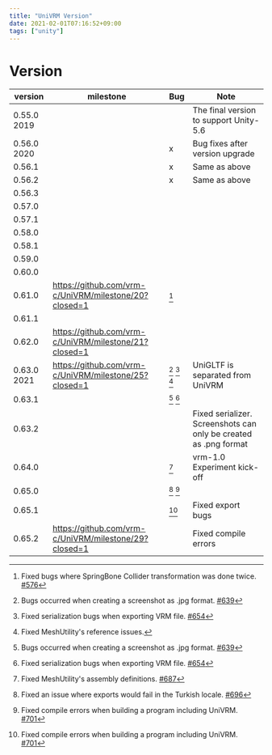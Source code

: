 ```yaml
---
title: "UniVRM Version"
date: 2021-02-01T07:16:52+09:00
tags: ["unity"]
---
```


# Version

| version     | milestone                                             | Bug                        | Note                                              |
| ----------- | ----------------------------------------------------- | -------------------------- | ------------------------------------------------- |
| 0.55.0 2019 |                                                       |                            | The final version to support Unity-5.6            |
| 0.56.0 2020 |                                                       | x                          | Bug fixes after version upgrade                   |
| 0.56.1      |                                                       | x                          | Same as above                                     |
| 0.56.2      |                                                       | x                          | Same as above                                     |
| 0.56.3      |                                                       |                            |                                                   |
| 0.57.0      |                                                       |                            |                                                   |
| 0.57.1      |                                                       |                            |                                                   |
| 0.58.0      |                                                       |                            |                                                   |
| 0.58.1      |                                                       |                            |                                                   |
| 0.59.0      |                                                       |                            |                                                   |
| 0.60.0      |                                                       |                            |                                                   |
| 0.61.0      | https://github.com/vrm-c/UniVRM/milestone/20?closed=1 | [^springcollider]          |                                                   |
| 0.61.1      |                                                       |                            |                                                   |
| 0.62.0      | https://github.com/vrm-c/UniVRM/milestone/21?closed=1 |                            |                                                   |
| 0.63.0 2021 | https://github.com/vrm-c/UniVRM/milestone/25?closed=1 | [^ss] [^keywordmap] [^upm] | UniGLTF is separated from UniVRM                  |
| 0.63.1      |                                                       | [^ss] [^keywordmap]        |                                                   |
| 0.63.2      |                                                       |                            | Fixed serializer. Screenshots can only be created as .png format |
| 0.64.0      |                                                       | [^asmdef]                  | vrm-1.0 Experiment kick-off                       |
| 0.65.0      |                                                       | [^turkish] [^build]        |                                                   |
| 0.65.1      |                                                       | [^build]                   | Fixed export bugs                                 |
| 0.65.2      | https://github.com/vrm-c/UniVRM/milestone/29?closed=1 |                            | Fixed compile errors                              |

[^springcollider]: Fixed bugs where SpringBone Collider transformation was done twice. [\#576](https://github.com/vrm-c/UniVRM/issues/576)
[^ss]: Bugs occurred when creating a screenshot as .jpg format. [\#639](https://github.com/vrm-c/UniVRM/issues/639)
[^keywordmap]: Fixed serialization bugs when exporting VRM file. [\#654](https://github.com/vrm-c/UniVRM/issues/654)
[^upm]: Fixed MeshUtility's reference issues.
[^asmdef]: Fixed MeshUtility's assembly definitions. [\#687](https://github.com/vrm-c/UniVRM/pull/687)
[^turkish]: Fixed an issue where exports would fail in the Turkish locale. [\#696](https://github.com/vrm-c/UniVRM/issues/696)
[^build]: Fixed compile errors when building a program including UniVRM. [\#701](https://github.com/vrm-c/UniVRM/issues/701)
